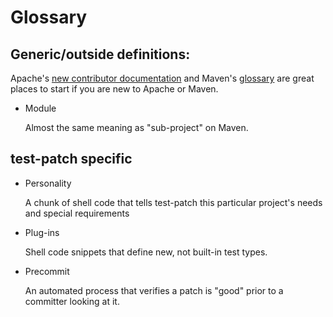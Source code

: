 <!---
  Licensed to the Apache Software Foundation (ASF) under one
  or more contributor license agreements.  See the NOTICE file
  distributed with this work for additional information
  regarding copyright ownership.  The ASF licenses this file
  to you under the Apache License, Version 2.0 (the
  "License"); you may not use this file except in compliance
  with the License.  You may obtain a copy of the License at

    http://www.apache.org/licenses/LICENSE-2.0

  Unless required by applicable law or agreed to in writing,
  software distributed under the License is distributed on an
  "AS IS" BASIS, WITHOUT WARRANTIES OR CONDITIONS OF ANY
  KIND, either express or implied.  See the License for the
  specific language governing permissions and limitations
  under the License.
-->

# Glossary

## Generic/outside definitions:

Apache's [new contributor documentation](https://community.apache.org/contributors/) and Maven's [glossary](https://maven.apache.org/glossary.html) are great places to start if you are new to Apache or Maven.

* Module

  Almost the same meaning as "sub-project" on Maven.

## test-patch specific

* Personality

  A chunk of shell code that tells test-patch this particular project's needs and special requirements

* Plug-ins

  Shell code snippets that define new, not built-in test types.

* Precommit

  An automated process that verifies a patch is "good" prior to a committer looking at it.
